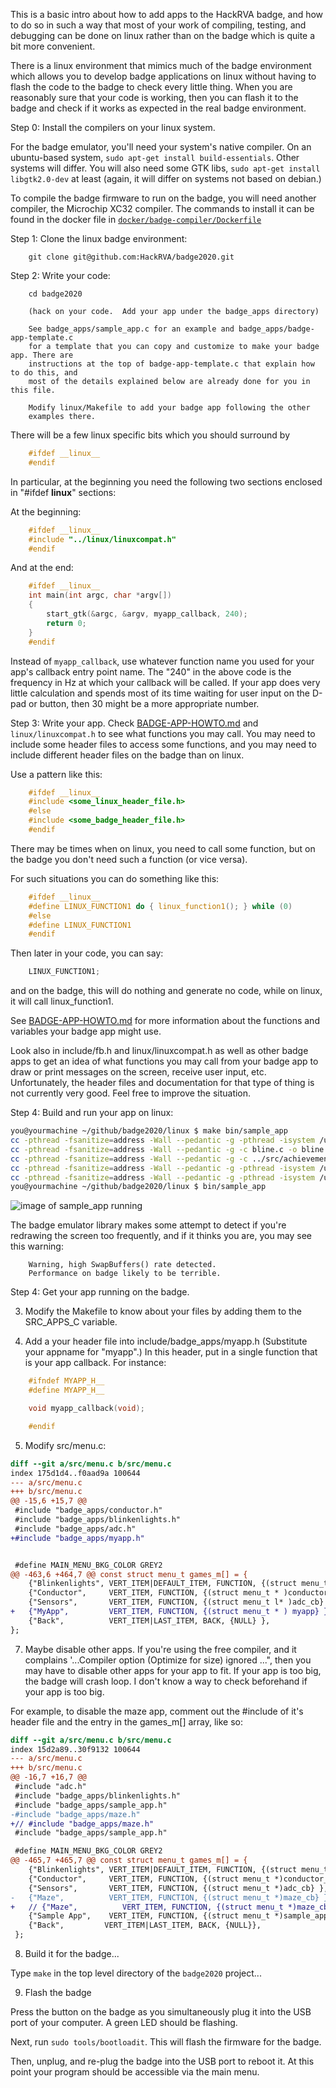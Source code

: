 
This is a basic intro about how to add apps to the HackRVA badge, and how
to do so in such a way that most of your work of compiling, testing, and
debugging can be done on linux rather than on the badge which is quite a
bit more convenient.

There is a linux environment
that mimics much of the badge environment which allows you to develop badge
applications on linux without having to flash the code to the badge to check
every little thing. When you are reasonably sure that your code is working,
then you can flash it to the badge and check if it works as expected in the
real badge environment.

Step 0: Install the compilers on your linux system.

For the badge emulator, you'll need your system's native compiler.
On an ubuntu-based system, `sudo apt-get install build-essentials`. Other systems will differ. You
will also need some GTK libs, `sudo apt-get install libgtk2.0-dev` at
least (again, it will differ on systems not based on debian.)

To compile the badge firmware to run on the badge, you will need
another compiler, the Microchip XC32 compiler.
The commands to install it can be found in the docker file in
[`docker/badge-compiler/Dockerfile`](https://github.com/HackRVA/badge2020/blob/master/docker/badge-compiler/Dockerfile)

Step 1: Clone the linux badge environment:

```
	git clone git@github.com:HackRVA/badge2020.git
```

Step 2: Write your code:

```
	cd badge2020

	(hack on your code.  Add your app under the badge_apps directory)

	See badge_apps/sample_app.c for an example and badge_apps/badge-app-template.c
	for a template that you can copy and customize to make your badge app. There are
	instructions at the top of badge-app-template.c that explain how to do this, and
	most of the details explained below are already done for you in this file.

	Modify linux/Makefile to add your badge app following the other
	examples there.
```

There will be a few linux specific bits which you should surround by

```c
	#ifdef __linux__
	#endif
```

In particular, at the beginning you need the following two sections
enclosed in "#ifdef __linux__" sections:

At the beginning:

```c
	#ifdef __linux__
	#include "../linux/linuxcompat.h"
	#endif
```

And at the end:

```c
	#ifdef __linux__
	int main(int argc, char *argv[])
	{
		start_gtk(&argc, &argv, myapp_callback, 240);
		return 0;
	}
	#endif
```

Instead of `myapp_callback`, use whatever function name you used
for your app's callback entry point name.  The "240" in the above code
is the frequency in Hz at which your callback will be called. If your
app does very little calculation and spends most of its time waiting
for user input on the D-pad or button, then 30 might be a more
appropriate number.

Step 3: Write your app.  Check [BADGE-APP-HOWTO.md](https://github.com/HackRVA/badge2020/blob/master/BADGE-APP-HOWTO.md)
and `linux/linuxcompat.h` to see what functions you may call.  You may need
to include some header files to access some functions, and you may need to
include different header files on the badge
than on linux.

Use a pattern like this:

```c
	#ifdef __linux__
	#include <some_linux_header_file.h>
	#else
	#include <some_badge_header_file.h>
	#endif
```

There may be times when on linux, you need to call some function,
but on the badge you don't need such a function (or vice versa).

For such situations you can do something like this:

```c
	#ifdef __linux__
	#define LINUX_FUNCTION1 do { linux_function1(); } while (0)
	#else
	#define LINUX_FUNCTION1
	#endif
```

Then later in your code, you can say:

```c
	LINUX_FUNCTION1;
```

and on the badge, this will do nothing and generate no code, while on
linux, it will call linux_function1.

See [BADGE-APP-HOWTO.md](https://github.com/HackRVA/badge2020/blob/master/BADGE-APP-HOWTO.md) for
more information about the functions and variables your badge app might use.

Look also in include/fb.h and linux/linuxcompat.h as well as other badge apps
to get an idea of what functions you may call from your badge app to draw
or print messages on the screen, receive user input, etc. Unfortunately,
the header files and documentation for that type of thing is not currently
very good. Feel free to improve the situation.

Step 4: Build and run your app on linux:

```bash
you@yourmachine ~/github/badge2020/linux $ make bin/sample_app
cc -pthread -fsanitize=address -Wall --pedantic -g -pthread -isystem /usr/include/gtk-2.0 -isystem /usr/lib/x86_64-linux-gnu/gtk-2.0/include -isystem /usr/include/gio-unix-2.0/ -isystem /usr/include/cairo -isystem /usr/include/pango-1.0 -isystem /usr/include/atk-1.0 -isystem /usr/include/cairo -isystem /usr/include/pixman-1 -isystem /usr/include/libpng12 -isystem /usr/include/gdk-pixbuf-2.0 -isystem /usr/include/libpng12 -isystem /usr/include/pango-1.0 -isystem /usr/include/harfbuzz -isystem /usr/include/pango-1.0 -isystem /usr/include/glib-2.0 -isystem /usr/lib/x86_64-linux-gnu/glib-2.0/include -isystem /usr/include/freetype2 -c -I . linuxcompat.c -o linuxcompat.o
cc -pthread -fsanitize=address -Wall --pedantic -g -c bline.c -o bline.o
cc -pthread -fsanitize=address -Wall --pedantic -g -c ../src/achievements.c -I ../include -o achievements.o
cc -pthread -fsanitize=address -Wall --pedantic -g -pthread -isystem /usr/include/gtk-2.0 -isystem /usr/lib/x86_64-linux-gnu/gtk-2.0/include -isystem /usr/include/gio-unix-2.0/ -isystem /usr/include/cairo -isystem /usr/include/pango-1.0 -isystem /usr/include/atk-1.0 -isystem /usr/include/cairo -isystem /usr/include/pixman-1 -isystem /usr/include/libpng12 -isystem /usr/include/gdk-pixbuf-2.0 -isystem /usr/include/libpng12 -isystem /usr/include/pango-1.0 -isystem /usr/include/harfbuzz -isystem /usr/include/pango-1.0 -isystem /usr/include/glib-2.0 -isystem /usr/lib/x86_64-linux-gnu/glib-2.0/include -isystem /usr/include/freetype2 -c ../badge_apps/xorshift.c -o xorshift.o
cc -pthread -fsanitize=address -Wall --pedantic -g -pthread -isystem /usr/include/gtk-2.0 -isystem /usr/lib/x86_64-linux-gnu/gtk-2.0/include -isystem /usr/include/gio-unix-2.0/ -isystem /usr/include/cairo -isystem /usr/include/pango-1.0 -isystem /usr/include/atk-1.0 -isystem /usr/include/cairo -isystem /usr/include/pixman-1 -isystem /usr/include/libpng12 -isystem /usr/include/gdk-pixbuf-2.0 -isystem /usr/include/libpng12 -isystem /usr/include/pango-1.0 -isystem /usr/include/harfbuzz -isystem /usr/include/pango-1.0 -isystem /usr/include/glib-2.0 -isystem /usr/lib/x86_64-linux-gnu/glib-2.0/include -isystem /usr/include/freetype2 linuxcompat.o bline.o achievements.o xorshift.o -o bin/sample_app -I . -I ../include ../badge_apps/sample_app.c -lgtk-x11-2.0 -lgdk-x11-2.0 -lpangocairo-1.0 -latk-1.0 -lcairo -lgdk_pixbuf-2.0 -lgio-2.0 -lpangoft2-1.0 -lpango-1.0 -lgobject-2.0 -lglib-2.0 -lfontconfig -lfreetype -lgthread-2.0 -pthread -lglib-2.0
you@yourmachine ~/github/badge2020/linux $ bin/sample_app
````

![image of sample_app running](https://raw.githubusercontent.com/smcameron/hackrva-badge-boost/master/badgeboost.jpg)

The badge emulator library makes some attempt to detect if you're redrawing
the screen too frequently, and if it thinks you are, you may see this warning:

```
	Warning, high SwapBuffers() rate detected.
	Performance on badge likely to be terrible.
```

Step 4:  Get your app running on the badge.

3. Modify the Makefile to know about your files by adding them
   to the SRC_APPS_C variable.

4. Add a your header file into include/badge_apps/myapp.h (Substitute your appname for "myapp".)
In this header, put in a single function that is your app callback.  For instance:

```c
	#ifndef MYAPP_H__
	#define MYAPP_H__

	void myapp_callback(void);

	#endif
```

5. Modify src/menu.c:

```diff
diff --git a/src/menu.c b/src/menu.c
index 175d1d4..f0aad9a 100644
--- a/src/menu.c
+++ b/src/menu.c
@@ -15,6 +15,7 @@
 #include "badge_apps/conductor.h"
 #include "badge_apps/blinkenlights.h"
 #include "badge_apps/adc.h"
+#include "badge_apps/myapp.h"


 #define MAIN_MENU_BKG_COLOR GREY2
@@ -463,6 +464,7 @@ const struct menu_t games_m[] = {
    {"Blinkenlights", VERT_ITEM|DEFAULT_ITEM, FUNCTION, {(struct menu_t *)blinkenlights_cb}}, // Set other badges LED
    {"Conductor",     VERT_ITEM, FUNCTION, {(struct menu_t * )conductor_cb}}, // Tell other badges to play notes
    {"Sensors",       VERT_ITEM, FUNCTION, {(struct menu_t l* )adc_cb} },
+   {"MyApp",         VERT_ITEM, FUNCTION, {(struct menu_t * ) myapp} },
    {"Back",          VERT_ITEM|LAST_ITEM, BACK, {NULL} },
};
```

7. Maybe disable other apps.  If you're using the free compiler, and it complains
'...Compiler option (Optimize for size) ignored ...", then you may have to disable
other apps for your app to fit. If your app is too big, the badge will crash loop.
I don't know a way to check beforehand if your app is too big.

For example, to disable the maze app, comment out the #include of it's header file
and the entry in the games_m[] array, like so:

```diff
diff --git a/src/menu.c b/src/menu.c
index 15d2a89..30f9132 100644
--- a/src/menu.c
+++ b/src/menu.c
@@ -16,7 +16,7 @@
 #include "adc.h"
 #include "badge_apps/blinkenlights.h"
 #include "badge_apps/sample_app.h"
-#include "badge_apps/maze.h"
+// #include "badge_apps/maze.h"
 #include "badge_apps/sample_app.h"

 #define MAIN_MENU_BKG_COLOR GREY2
@@ -465,7 +465,7 @@ const struct menu_t games_m[] = {
    {"Blinkenlights", VERT_ITEM|DEFAULT_ITEM, FUNCTION, {(struct menu_t *)blinkenlights_cb}}, // Set other badges LED
    {"Conductor",     VERT_ITEM, FUNCTION, {(struct menu_t *)conductor_cb}}, // Tell other badges to play notes
    {"Sensors",       VERT_ITEM, FUNCTION, {(struct menu_t *)adc_cb} },
-   {"Maze",          VERT_ITEM, FUNCTION, {(struct menu_t *)maze_cb} },
+   // {"Maze",          VERT_ITEM, FUNCTION, {(struct menu_t *)maze_cb} },
    {"Sample App",    VERT_ITEM, FUNCTION, {(struct menu_t *)sample_app_cb} },
    {"Back",         VERT_ITEM|LAST_ITEM, BACK, {NULL}},
 };
```

8. Build it for the badge...

Type `make` in the top level directory of the `badge2020` project...

9. Flash the badge

Press the button on the badge as you simultaneously plug it into the USB port
of your computer.  A green LED should be flashing.

Next, run `sudo tools/bootloadit`. This will flash the firmware for the badge.

Then, unplug, and re-plug the badge into the USB port to reboot it.
At this point your program should be accessible via the main menu.

